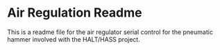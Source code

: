 # Air Regulation Readme
This is a readme file for the air regulator serial control for the pneumatic hammer involved with the HALT/HASS project.
